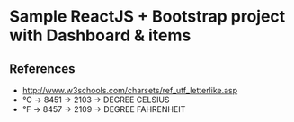 # Sample ReactJS + Bootstrap project with Dashboard & items

## References
* http://www.w3schools.com/charsets/ref_utf_letterlike.asp
* ℃ -> 8451 -> 2103 -> DEGREE CELSIUS
* ℉ -> 8457 -> 2109 -> DEGREE FAHRENHEIT
